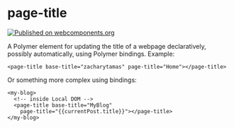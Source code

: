 # page-title

[![Published on webcomponents.org](https://img.shields.io/badge/webcomponents.org-published-blue.svg)](https://webcomponents.org/element/zacharytamas/page-title)

A Polymer element for updating the title of a webpage declaratively, possibly
automatically, using Polymer bindings. Example:

    <page-title base-title="zacharytamas" page-title="Home"></page-title>

Or something more complex using bindings:

    <my-blog>
      <!-- inside Local DOM -->
      <page-title base-title="MyBlog"
        page-title="{{currentPost.title}}"></page-title>
    </my-blog>
